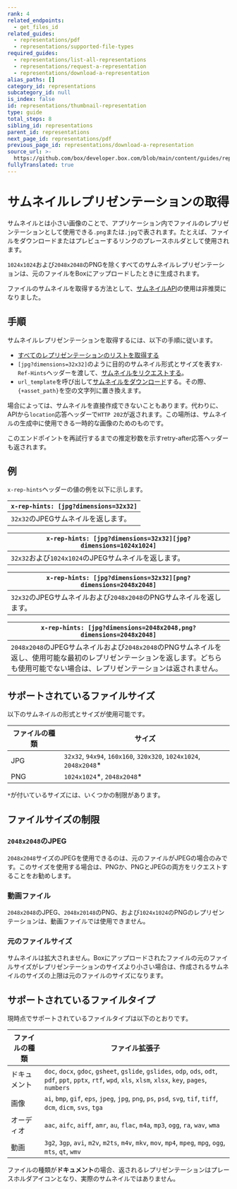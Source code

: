 ```yaml
---
rank: 4
related_endpoints:
  - get_files_id
related_guides:
  - representations/pdf
  - representations/supported-file-types
required_guides:
  - representations/list-all-representations
  - representations/request-a-representation
  - representations/download-a-representation
alias_paths: []
category_id: representations
subcategory_id: null
is_index: false
id: representations/thumbnail-representation
type: guide
total_steps: 8
sibling_id: representations
parent_id: representations
next_page_id: representations/pdf
previous_page_id: representations/download-a-representation
source_url: >-
  https://github.com/box/developer.box.com/blob/main/content/guides/representations/thumbnail-representation.md
fullyTranslated: true
---
```

# サムネイルレプリゼンテーションの取得

サムネイルとは小さい画像のことで、アプリケーション内でファイルのレプリゼンテーションとして使用できる`.png`または`.jpg`で表されます。たとえば、ファイルをダウンロードまたはプレビューするリンクのプレースホルダとして使用されます。

`1024x1024`および`2048x2048`のPNGを除くすべてのサムネイルレプリゼンテーションは、元のファイルをBoxにアップロードしたときに生成されます。

<Message warning>

ファイルのサムネイルを取得する方法として、[サムネイルAPI][thumbnail_api]の使用は非推奨になりました。

</Message>

## 手順

サムネイルレプリゼンテーションを取得するには、以下の手順に従います。

* [すべてのレプリゼンテーションのリストを取得する][list-all-representations]
* `[jpg?dimensions=32x32]`のように目的のサムネイル形式とサイズを表す`X-Ref-Hints`ヘッダーを渡して、[サムネイルをリクエストする][request-a-representation]。
* `url_template`を呼び出して[サムネイルをダウンロード][download-a-representation]する。その際、`{+asset_path}`を空の文字列に置き換えます。

<Message warning>

場合によっては、サムネイルを直接作成できないこともあります。代わりに、APIから`location`応答ヘッダーで`HTTP 202`が返されます。この場所は、サムネイルの生成中に使用できる一時的な画像のためのものです。

</Message>

このエンドポイントを再試行するまでの推定秒数を示すretry-after応答ヘッダーも返されます。

## 例

`x-rep-hints`ヘッダーの値の例を以下に示します。

| `x-rep-hints: [jpg?dimensions=32x32]` |
| ------------------------------------- |
| `32x32`のJPEGサムネイルを返します。               |

| `x-rep-hints: [jpg?dimensions=32x32][jpg?dimensions=1024x1024]` |
| --------------------------------------------------------------- |
| `32x32`および`1024x1024`のJPEGサムネイルを返します。                           |

| `x-rep-hints: [jpg?dimensions=32x32][png?dimensions=2048x2048]` |
| --------------------------------------------------------------- |
| `32x32`のJPEGサムネイルおよび`2048x2048`のPNGサムネイルを返します。                  |

<!-- markdownlint-disable line-length -->

| `x-rep-hints: [jpg?dimensions=2048x2048,png?dimensions=2048x2048]`                                        |
| --------------------------------------------------------------------------------------------------------- |
| `2048x2048`のJPEGサムネイルおよび`2048x2048`のPNGサムネイルを返し、使用可能な最初のレプリゼンテーションを返します。どちらも使用可能でない場合は、レプリゼンテーションは返されません。 |

<!-- markdownlint-enable line-length -->

## サポートされているファイルサイズ

以下のサムネイルの形式とサイズが使用可能です。

<!-- markdownlint-disable line-length -->

| ファイルの種類 | サイズ                                                                |
| ------- | ------------------------------------------------------------------ |
| JPG     | `32x32`, `94x94`, `160x160`, `320x320`, `1024x1024`, `2048x2048`\* |
| PNG     | `1024x1024`\*, `2048x2048`\*                                       |

`*`が付いているサイズには、いくつかの制限があります。

<!-- markdownlint-enable line-length -->

## ファイルサイズの制限

### `2048x2048`のJPEG

`2048x2048`サイズのJPEGを使用できるのは、元のファイルがJPEGの場合のみです。このサイズを使用する場合は、PNGか、PNGとJPEGの両方をリクエストすることをお勧めします。

### 動画ファイル

`2048x2048`のJPEG、`2048x20148`のPNG、および`1024x1024`のPNGのレプリゼンテーションは、動画ファイルでは使用できません。

### 元のファイルサイズ

サムネイルは拡大されません。Boxにアップロードされたファイルの元のファイルサイズがレプリゼンテーションのサイズより小さい場合は、作成されるサムネイルのサイズの上限は元のファイルのサイズになります。

## サポートされているファイルタイプ

現時点でサポートされているファイルタイプは以下のとおりです。

<!-- markdownlint-disable line-length -->

| ファイルの種類 | ファイル拡張子                                                                                                                                                         |
| ------- | --------------------------------------------------------------------------------------------------------------------------------------------------------------- |
| ドキュメント  | `doc`, `docx`, `gdoc`, `gsheet`, `gslide`, `gslides`, `odp`, `ods`, `odt`, `pdf`, `ppt`, `pptx`, `rtf`, `wpd`, `xls`, `xlsm`, `xlsx`, `key`, `pages`, `numbers` |
| 画像      | `ai`, `bmp`, `gif`, `eps`, `jpeg`, `jpg`, `png`, `ps`, `psd`, `svg`, `tif`, `tiff`, `dcm`, `dicm`, `svs`, `tga`                                                 |
| オーディオ   | `aac`, `aifc`, `aiff`, `amr`, `au`, `flac`, `m4a`, `mp3`, `ogg`, `ra`, `wav`, `wma`                                                                             |
| 動画      | `3g2`, `3gp`, `avi`, `m2v`, `m2ts`, `m4v`, `mkv`, `mov`, `mp4`, `mpeg`, `mpg`, `ogg`, `mts`, `qt`, `wmv`                                                        |

<!-- markdownlint-enable line-length -->

<Message warning>

ファイルの種類が**ドキュメント**の場合、返されるレプリゼンテーションはプレースホルダアイコンとなり、実際のサムネイルではありません。

</Message>

[list-all-representations]: guide://representations/list-all-representations

[request-a-representation]: guide://representations/request-a-representation

[download-a-representation]: guide://representations/download-a-representation

[thumbnail_api]: guide://representations/thumbnail
